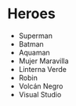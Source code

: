# Heroes

* Superman
* Batman
* Aquaman
* Mujer Maravilla
* Linterna Verde
* Robin
* Volcán Negro
* Visual Studio
